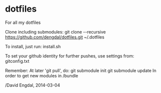 dotfiles
========

For all my dotfiles

Clone including submodules: 
   git clone --recursive https://github.com/dengdal/dotfiles.git ~/.dotfiles

To install, just run:
   install.sh

To set your github identity for further pushes, use settings from:
   gitconfig.txt

Remember:
At later 'git pull', do:
   git submodule init
   git submodule update
In order to get new modules in /bundle


/David Engdal, 2014-03-04
